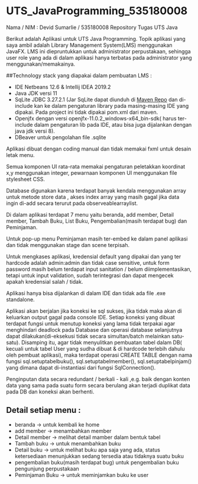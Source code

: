 # UTS_JavaProgramming_535180008
Nama / NIM : Devid Sumarlie / 535180008
 Repository Tugas UTS Java
 
Berikut adalah Aplikasi untuk UTS Java Programming. Topik aplikasi yang saya ambil adalah Library Management System(LMS) menggunakan JavaFX. LMS ini diepruntukkan untuk administrator perpustakaan, sehingga user role yang ada di dalam aplikasi hanya terbatas pada administrator yang menggunakan/memakainya. 

##Technology stack yang diapakai dalam pembuatan LMS :
- IDE Netbeans 12.6 & Intellij IDEA 2019.2
- Java JDK versi 11
- SqLite JDBC 3.27.2.1 (Jar SqLite dapat diunduh di [Maven Repo](https://repo1.maven.org/maven2/org/xerial/sqlite-jdbc/3.27.2.1/) dan di-include kan ke dalam pengaturan library pada masing-masing IDE yang dipakai. Pada project ini tidak dipakai pom.xml dari maven.
- Openjfx dengan versi openjfx-11.0.2_windows-x64_bin-sdk( harus ter-include dalam pengaturan lib pada IDE, atau bisa juga dijalankan dengan java jdk versi 8).
- DBeaver untuk pengolahan file .sqlite

Aplikasi dibuat dengan coding manual dan tidak memakai fxml untuk desain letak menu.

Semua komponen UI rata-rata memakai pengaturan peletakkan koordinat x,y menggunakan integer, pewarnaan komponen UI menggunakan file stylesheet CSS.

Database digunakan karena terdapat banyak kendala menggunakan array untuk metode store data , akses index array yang masih gagal jika data ingin di-add secara terurut pada observeablearraylist.

Di dalam aplikasi terdapat 7 menu yaitu beranda, add member, Detail member, Tambah Buku, List Buku, Pengembalian(masih terdapat bug) dan Peminjaman.

Untuk pop-up menu Peminjaman masih ter-embed ke dalam panel aplikasi dan tidak menggunakan stage dan scene terpisah.

Untuk mengkases aplikasi, kredensial default yang dipakai dan yang ter hardcode adalah admin:admin dan tidak case sensitive, untuk form password masih belum terdapat input sanitation / belum diimplementasikan, tetapi untuk input validation, sudah terintegrasi dan dapat mengecek apakah kredensial salah / tidak.

Aplikasi hanya bisa dijalankan di dalam IDE dan tidak ada file .exe standalone.

Aplikasi akan berjalan jika koneksi ke sql sukses, jika tidak maka akan di keluarkan output gagal pada console IDE. Setiap koneksi yang dibuat terdapat fungsi untuk menutup koneksi yang lama tidak terpakai  agar menghindari deadlock pada Database dan operasi database selanjutnya dapat dilakukan(di-eksekusi tidak secara simultan/batch melainkan satu-satu). Disamping itu, agar tidak menyulitkan pembuatan tabel dalam DB( kecuali untuk tabel User yang sudha dibuat & di hardcode terlebih dahulu oleh pembuat aplikasi), maka terdapat operasi CREATE TABLE dengan nama fungsi sql.setuptabelbuku(), sql.setuptabelmember(), sql.setuptabelpinjam() yang dimana dapat di-instantiasi dari fungsi SqlConnection().

Penginputan data secara redundant / berkali - kali ,e.g. baik dengan konten data yang sama pada suatu form secara berulang  akan terjadi duplikat data pada DB dan koneksi akan berhenti.

## Detail setiap menu :
- beranda -> untuk kembali ke home
- add member -> menambahkan member
- Detail member -> melihat detail mamber dalam bentuk tabel
- Tambah buku -> untuk menambahkan buku
- Detail buku -> untuk melihat buku apa saja yang ada, status ketersediaan menunjukkan sedang tersedia atau tidaknya suatu buku
- pengembalian buku(masih terdapat bug) untuk pengembalian buku pengunjung perpustakaan
- Peminjaman Buku -> untuk meminjamkan buku ke user


